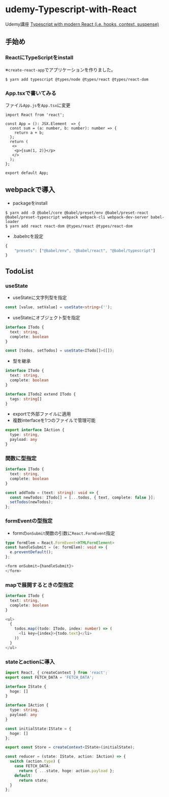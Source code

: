 # udemy-Typescript-with-React

Udemy講座
[Typescript with modern React (i.e. hooks, context, suspense)](https://www.udemy.com/course/typescript-with-react-hooks-and-context/)

## 手始め

### ReactにTypeScriptをinstall

※`create-react-app`でアプリケーションを作りました。

```
$ yarn add typescript @types/node @types/react @types/react-dom
```

### App.tsxで書いてみる

ファイル`App.js`を`App.tsx`に変更

```javascript:App.tsx
import React from 'react';

const App = (): JSX.Element  => {
  const sum = (a: number, b: number): number => {
    return a + b;
  };
  return (
   <>
    <p>{sum(1, 2)}</p>
   </>
  );
};

export default App;
```

## webpackで導入

- packageをinstall

```terminal
$ yarn add -D @babel/core @babel/preset/env @babel/preset-react @babel/preset-typescript webpack webpack-cli webpack-dev-server babel-loader
$ yarn add react react-dom @types/react @types/react-dom
```

- .babelrcを設定

```javascript
{
    "presets": ["@babel/env", "@babel/react", "@babel/typescript"]
}
```

## TodoList

### useState

- useStateに文字列型を指定

```typescript
const [value, setValue] = useState<string>('');
```

- useStateにオブジェクト型を指定

```typescript
interface ITodo {
  text: string,
  complete: boolean
}

const [todos, setTodos] = useState<ITodo[]>([]);
```

- 型を継承

```typescript
interface ITodo {
  text: string,
  complete: boolean
}

interface ITodo2 extend ITodo {
  tags: string[]
}
```

- exportで外部ファイルに適用
- 複数interfaceを1つのファイルで管理可能

```typescript
export interface IAction {
  type: string,
  payload: any
}
```

### 関数に型指定

```typescript
interface ITodo {
  text: string,
  complete: boolean
}

const addTodo = (text: string): void => {
  const newTodos: ITodo[] = [...todos, { text, complete: false }];
  setTodos(newTodos);
};
```

### formEventの型指定

- formの`onSubmit`関数の引数に`React.FormEvent`指定

```typescript
type formElem = React.FormEvent<HTMLFormElement>
const handleSubmit = (e: formElem): void => {
  e.preventDefault();
};

<form onSubmit={handleSubmit}>
</form>
```

### mapで展開するときの型指定

```typescript
interface ITodo {
  text: string,
  complete: boolean
}

<ul>
  {
    todos.map((todo: ITodo, index: number) => (
      <li key={index}>{todo.text}</li>
    ))
  }
</ul>
```

### stateとactionに導入

```typescript
import React, { createContext } from 'react';
export const FETCH_DATA = 'FETCH_DATA';

interface IState {
  hoge: []
}

interface IAction {
  type: string,
  payload: any
}

const initialState:IState = {
  hoge: []
};

export const Store = createContext<IState>(initialState);

const reducer = (state: IState, action: IAction) => {
  switch (action.type) {
    case FETCH_DATA:
      return { ...state, hoge: action.payload };
    default:
      return state;
  }
};
```
